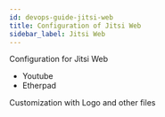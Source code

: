 ```yaml
---
id: devops-guide-jitsi-web
title: Configuration of Jitsi Web
sidebar_label: Jitsi Web
---
```


Configuration for Jitsi Web 

- Youtube
- Etherpad


Customization with Logo and other files
